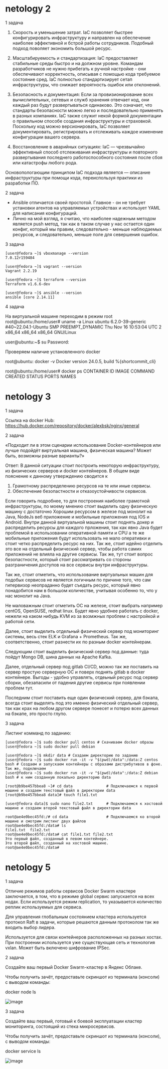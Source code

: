 # netology 2 

1 задача 

1) Скорость и уменьшение затрат. IaC позволяет быстрее конфигурировать инфраструктуру и направлен на обеспечение наиболее эффективной и бстрой работы сотрудников. Подобный подход поволяет экономить большой ресурс. 

2) Масштабируемость и стандартизация: IaC предоставляет стабильные среды быстро и на должном уровне. Командам разработчиков не нужно прибегать к ручной настройке - они обеспечивают корректность, описывая с помощью кода требуемое состояние сред. IaC полностью стандартизирует сетап инфраструктуры, что снижает вероятность ошибок или отклонений.

3) Безопасность и документация: Если за провизионирование всех вычислительных, сетевых и служб хранения отвечает код, они каждый раз будут развертываться одинаково. Это означает, что стандарты безопасности можно легко и последовательно применять в разных компаниях. IaC также служит некой формой документации о правильном способе создания инфраструктуры и страховкой. Поскольку код можно версионировать, IaC позволяет документировать, регистрировать и отслеживать каждое изменение конфигурации вашего сервера.

4) Восстановление в аварийных ситуациях: IaC — чрезвычайно эффективный способ отслеживания инфраструктуры и повторного развертывания последнего работоспособного состояния после сбоя или катастрофы любого рода.

Основопологающим принципом IaC подхода является — описание инфраструктуры при помощи кода, переиспользуя практики из разработки ПО. 

2 задача

- Ansible отличается своей простотой. Главное - он не требует установки агентов на управляемых устройствах и использует YAML для написания конфигураций.
- Лично на мой взгляд, я считаю, что наиболее надежным методом является push метод, так как в таком случае у нас остается один конфиг, который мы правим, следовательно - меньше наблюдаемых ресурсов, и следовательно, меньше поле для севершения ошибок.

3 задача
```
[user@fedora ~]$ vboxmanage --version
7.0.12r159484

[user@fedora ~]$ vagrant --version
Vagrant 2.2.19

[user@fedora ~]$ terraform --version
Terraform v1.6.6-dev

[user@fedora ~]$ ansible --version
ansible [core 2.14.11]
```
4 задача

На виртуальной машине переходим в режим root
root@ubuntu:/home/user# uname -a 
Linux ubuntu 6.2.0-39-generic #40~22.04.1-Ubuntu SMP PREEMPT_DYNAMIC Thu Nov 16 10:53:04 UTC 2 x86_64 x86_64 x86_64 GNU/Linux

user@ubuntu:~$ su
Password: 

Проверяем наличие установленного docker

root@ubuntu: docker -v
Docker version 24.0.5, build %{shortcommit_cli}

root@ubuntu:/home/user# docker ps
CONTAINER ID   IMAGE     COMMAND   CREATED   STATUS    PORTS     NAMES


# netology 3

1 задача

Ссылка на docker Hub: https://hub.docker.com/repository/docker/alexbsk/nginx/general

2 задача

«Подходит ли в этом сценарии использование Docker-контейнеров или лучше подойдёт виртуальная машина, физическая машина? Может быть, возможны разные варианты?»

Ответ:
В данной ситуации стоит построить некоторую инфраструктуру, из физических серверов и docker контейнеров. В общем виде пояснение к данному утверждению сводится к 

1. Грамотному распределению ресурсов на те или иные сервисы.
2. Обеспечение безопастности и отказоустойчивости сервисов.

Если говорить подробнее, то для построения наиболее грамотной инфраструктуры, по моему мнению стоит выделить одну физическую машину с достаточно Хорошим ресурсом в железе под монолит на Java, NodeJs веб приложение и мобильные приложения под IOS и Android. Внутри данной виртуальной машины  стоит поднять докер и распределить ресурсы для каждого прложения, так как явно Java будет проблемой в использовании оперативной памяти и CPU а те же мобильные приложения будут использовать не мало оперативки и стоит четко распределить ресурс на них. Так же, стоит идейно отделить это все на отдельный физический сервер, чтобы работа самих приложений не влияла на другие сервисы. Так же, тут стоит вопрос безопастности, который стоит рассматривать со стороны разграничения доступов на все сервисы внутри инфраструктуры.

Так же, стоит отметить, что использование виртуальных машин для подобых сервисов не является логичным по причине того, что сам гипервизор неопраданно будет съедать ресурс, который явно понадобится нам в большом количестве, учитывая особенно то, что у нас монолит на Java.

Не маловажным стоит отметить ОС на железе, стоит выбрать например centOS, OpenSUSE, redhat linux. Будет явно удобнее работать с docker, нежели на каком нибудь KVM из за возмжных проблем с настройкой и работой сети.

Далее, стоит выделить отдельный физический сервер под мониторинг системы, весь стек ELK и Grafana + Prometheus. Так же, соответственно, стоит разнести их по разным docker контейнерам. 

Следующим стоит выделить физический сервер под данные: туда пойдут Mongo DB, шина данных на Apache Kafkа.

Далее, отдельный сервер под gitlab CI/CD, можно так же поставить на сервер простую серверную ОС и поверх поднять gitlab в docker контейнере. Выгоды - удобно управлять, отдеьный ресурс под сервер сборки, обезапасили от падения другие сервисы при появлении проблем тут.

Последним стоит поставить еще один физический сервер, для бэкапа, всегда стоит выделять под это именно физический отдельный сервер, так как крах на любом другом сервере понесет и потерю всех данных на бэкапе, это просто глупо.

3 задача

Листинг комманд по заданию:
```
[user@fedora ~]$ sudo docker pull centos # Скачиваем docker образы 
[user@fedora ~]$ sudo docker pull debian

[user@fedora ~]$ mkdir data # Создаем директорию по заданию
[user@fedora ~]$ sudo docker run -it -v "$(pwd)/data":/data:Z centos bash # Создаем и запускаем контейнеры с образами дистрибутивов в фоне. Так же, подключаем
[user@fedora ~]$ sudo docker run -it -v "$(pwd)/data":/data:Z debian bash # к ним созданную локально директорию data

[root@b9be457bbea8 ~]# cd data               # Подключаемся к первой машине и создаем текстовый файл в директории data
[root@b9be457bbea8 data]# touch file1.txt

[user@fedora data]$ sudo nano file2.txt      # Подключаемся к хостовой машине и создаем второй текстовый файл в директории data

root@ae4e0bec45fd:/# cd data                 # Подключаемся ко второй машине и смотрим листинг двух файлов
root@ae4e0bec45fd:/data# ls
file1.txt  file2.txt
root@ae4e0bec45fd:/data# cat file1.txt file2.txt
Это первый файл, созданный в певом контейнере.
Это второй файл, созданный на хостовой машине.
root@ae4e0bec45fd:/data# 
```
# netology 5

1 задача

Отличие режимов работы сервисов Docker Swarm кластере заключается, в том, что в режиме global сервис запускается на всех нодах. Если используется режим replication, то указывается количество реплик используемых для сервиса.

Для управления глобальным состоянием кластера используется протокол Raft в задачи, которые решаются данным протоколом так же входить выбор лидера.

Используется для связи контейнеров расположенных на разных хостах. При построении используется уже существующая сеть и технология vxlan. Может быть включено шифрование IPSec.

2 задача

Создайте ваш первый Docker Swarm-кластер в Яндекс Облаке.

Чтобы получить зачёт, предоставьте скриншот из терминала (консоли) с выводом команды:

docker node ls

![image](https://github.com/busuek/freelance/assets/101875725/5a30686e-60d3-4f95-b0e0-c93ae1641cb1)

3 задача

Создайте ваш первый, готовый к боевой эксплуатации кластер мониторинга, состоящий из стека микросервисов.

Чтобы получить зачёт, предоставьте скриншот из терминала (консоли), с выводом команды:

docker service ls


![image](https://github.com/busuek/freelance/assets/101875725/6809f351-6b8d-4923-bfa9-a2399458d3c9)
